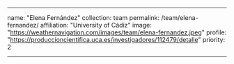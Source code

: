 ---

name: "Elena Fernández"
collection: team
permalink: /team/elena-fernandez/
affiliation: "University of Cádiz"
image: "https://weathernavigation.com/images/team/elena-fernandez.jpeg"
profile: "https://produccioncientifica.uca.es/investigadores/112479/detalle"
priority: 2

---